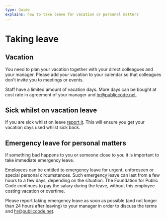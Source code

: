 ```yaml
---
type: Guide
explains: how to take leave for vacation or personal matters
---
```


# Taking leave

## Vacation

You need to plan your vacation together with your direct colleagues and your manager.
Please add your vacation to your calendar so that colleagues don't invite you to meetings or events.

Staff have a limited amount of vacation days.
More days can be bought at cost rate in agreement of your manager and <hr@publiccode.net>.

## Sick whilst on vacation leave

If you are sick whilst on leave [report it](sickness.md).
This will ensure you get your vacation days used whilst sick back.

## Emergency leave for personal matters

If something bad happens to you or someone close to you it is important to take immediate emergency leave.

Employees can be entitled to emergency leave for urgent, unforeseen or special personal circumstances.
Such emergency leave can last from a few hours to a few days, depending on the situation.
The Foundation for Public Code continues to pay the salary during the leave, without this employee costing vacation or overtime.

Please report taking emergency leave as soon as possible (and not longer than 24 hours after leaving) to your manager in order to discuss the terms and <hr@publiccode.net>.
